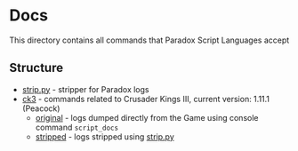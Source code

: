 # Docs

This directory contains all commands that Paradox Script Languages accept

## Structure

- [strip.py](strip.py) - stripper for Paradox logs
- [ck3](ck3/) - commands related to Crusader Kings III, current version: 1.11.1 (Peacock)
  - [original](ck3/original/) - logs dumped directly from the Game using console command `script_docs`
  - [stripped](ck3/stripped/) - logs stripped using [strip.py](strip.py)
